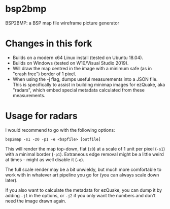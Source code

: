 bsp2bmp
=======

BSP2BMP: a BSP map file wireframe picture generator

# Changes in this fork

- Builds on a modern x64 Linux install (tested on Ubuntu 18.04).
- Builds on Windows (tested on W10/Visual Studio 2019).
- Will draw the map centred in the image with a minimum safe (as in "crash free") border of 1 pixel.
- When using the -j flag, dumps useful measurements into a JSON file. This is specifically to assist in building minimap images for ezQuake, aka "radars", which embed special metadata calculated from these measurements.

# Usage for radars

I would recommend to go with the following options:

`bsp2map -s1 -z0 -p1 -e <bspfile> [outfile]`

This will render the map top-down, flat (`z0`) at a scale of 1 unit per pixel (`-s1`) with a minimal border (`-p1`).
Extraneous edge removal might be a little weird at times - might as well disable it (`-e`).

The full scale render may be a bit unwieldy, but much more comfortable to work with in whatever art pipeline you go for (you can always scale down later).

If you also want to calculate the metadata for ezQuake, you can dump it by adding `-j1` in the options, or `-j2` if you only want the numbers and don't need the image drawn again.